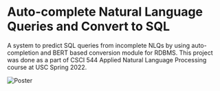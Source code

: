 # Auto-complete Natural Language Queries and Convert to SQL
A system to predict SQL queries from incomplete NLQs by using auto-completion and BERT based conversion module for RDBMS.
This project was done as a part of CSCI 544 Applied Natural Language Processing course at USC Spring 2022.

![Poster](https://github.com/Priya-SB/Auto-complete-NLQ-and-convert-to-SQL/blob/main/poster.png)
